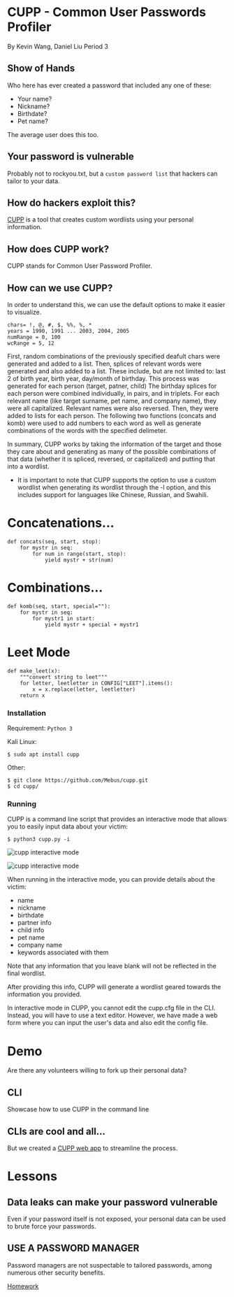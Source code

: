 # CUPP - Common User Passwords Profiler
By Kevin Wang, Daniel Liu
Period 3

## Show of Hands
Who here has ever created a password that included any one of these:
* Your name?
* Nickname?
* Birthdate?
* Pet name?

The average user does this too.

## Your password is vulnerable
Probably not to rockyou.txt, but a `custom password list` that hackers can tailor to your data.

## How do hackers exploit this?
[CUPP](https://github.com/Mebus/cupp) is a tool that creates custom wordlists using your personal information.

## How does CUPP work?
CUPP stands for Common User Password Profiler.

## How can we use CUPP?
In order to understand this, we can use the default options to make it easier to visualize.
```
chars= !, @, #, $, %%, %, *
years = 1990, 1991 ... 2003, 2004, 2005
numRange = 0, 100
wcRange = 5, 12
```

First, random combinations of the previously specified deafult chars were generated and added to a list.
Then, splices of relevant words were generated and also added to a list. These include, but are not limited to: last 2 of birth year, birth year, day/month of birthday. This process was generated for each person (target, patner, child)
The birthday splices for each person were combined individually, in pairs, and in triplets.
For each relevant name (like target surname, pet name, and company name), they were all capitalized. Relevant names were also reversed. Then, they were added to lists for each person.
The following two functions (concats and komb) were used to add numbers to each word as well as generate combinations of the words with the specified delimeter.

In summary, CUPP works by taking the information of the target and those they care about and generating as many of the possible combinations of that data (whether it is spliced, reversed, or capitalized) and putting that into a wordlist.

* It is important to note that CUPP supports the option to use a custom wordlist when generating its wordlist through the -l option, and this includes support for languages like Chinese, Russian, and Swahili.

# Concatenations...
```
def concats(seq, start, stop):
    for mystr in seq:
        for num in range(start, stop):
            yield mystr + str(num)
```
# Combinations...
```
def komb(seq, start, special=""):
    for mystr in seq:
        for mystr1 in start:
            yield mystr + special + mystr1
```
# Leet Mode
```
def make_leet(x):
    """convert string to leet"""
    for letter, leetletter in CONFIG["LEET"].items():
        x = x.replace(letter, leetletter)
    return x
```

### Installation
Requirement: `Python 3`

Kali Linux:
```
$ sudo apt install cupp
```

Other:

```
$ git clone https://github.com/Mebus/cupp.git
$ cd cupp/
```

### Running
CUPP is a command line script that provides an interactive mode that allows you to easily input data about your victim:

```
$ python3 cupp.py -i
```
![cupp interactive mode](cupp.png "interactive")

![cupp interactive mode](demo.png "web form")


When running in the interactive mode, you can provide details about the victim:

* name
* nickname
* birthdate
* partner info
* child info
* pet name
* company name
* keywords associated with them

Note that any information that you leave blank will not be reflected in the final wordlist.

After providing this info, CUPP will generate a wordlist geared towards the  information you provided.

In interactive mode in CUPP, you cannot edit the cupp.cfg file in the CLI. Instead, you will have to use a text editor.
However, we have made a web form where you can input the user's data and also edit the config file.

# Demo
Are there any volunteers willing to fork up their personal data?

## CLI
Showcase how to use CUPP in the command line

## CLIs are cool and all...
But we created a [CUPP web app]() to streamline the process.

# Lessons

## Data leaks can make your password vulnerable
Even if your password itself is not exposed, your personal data can be used to brute force your passwords.

## USE A PASSWORD MANAGER
Password managers are not suspectable to tailored passwords, among numerous other security benefits.

[Homework](https://github.com/Stuycs-K/final-project-3-wangk-liud/blob/main/HOMEWORK.md)